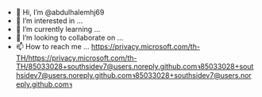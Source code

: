 - 👋 Hi, I’m @abdulhalemhj69
- 👀 I’m interested in ...
- 🌱 I’m currently learning ...
- 💞️ I’m looking to collaborate on ...
- 📫 How to reach me ...
https://privacy.microsoft.com/th-TH/https://privacy.microsoft.com/th-TH/85033028+southsidev7@users.noreply.github.comจ85033028+southsidev7@users.noreply.github.comจ85033028+southsidev7@users.noreply.github.comจ
<!---
abdulhalemhj69/abdulhalemhj69 is a ✨ special ✨ repository because its `README.md` (this file) appears on your GitHub profile.
You can click the Preview link to take a look at your changes.
--->
